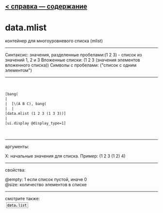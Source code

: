 [< справка — содержание](ceammc_lib.html)
---

# data.mlist


контейнер для многоуровневого списка (mlist)

---

Синтаксис: значения, разделенные пробелами:(1 2 3) - список из значений 1, 2 и 3
Вложенные списки: (1 2 3 (значения элементов вложенного списка))
Символы с пробелами: (&#34;список с одним элементом&#34;)
<br>


---


```


[bang(
|
|  [\(A B C), bang(
|  |
[data.mlist (1 2 3 (1 3 3))]
|
[ui.display @display_type=1]

            
```

---
аргументы:

X: начальные значения для списка. Пример: (1 2 3 (1 2)
            4)<br>

---
свойства:

@empty: 1 если список пустой, иначе 0<br>
@size: количество элементов в списке<br>

---
смотрите также:<br>
[![data.list](img/object_data.list.png)](data.list.html)
